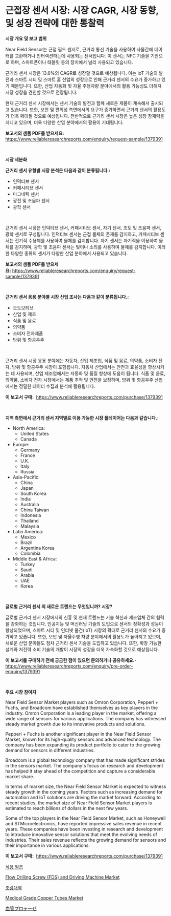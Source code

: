 <p><h1>근접장 센서 시장: 시장 CAGR, 시장 동향, 및 성장 전략에 대한 통찰력</h1></p><p><strong>시장 개요 및 보고 범위</strong></p>
<p><p>Near Field Sensor는 근접 필드 센서로, 근거리 통신 기술을 사용하여 사물간에 데이터를 교환하거나 인터랙션하는데 사용되는 센서입니다. 이 센서는 NFC 기술을 기반으로 하며, 스마트폰이나 태블릿 등의 장치에서 널리 사용되고 있습니다.</p><p>근거리 센서 시장은 13.6%의 CAGR로 성장할 것으로 예상됩니다. 이는 IoT 기술의 발전과 스마트 시티 및 스마트 홈 산업의 성장으로 인해 근거리 센서의 수요가 증가하고 있기 때문입니다. 또한, 산업 자동화 및 자율 주행차량 분야에서의 활용 가능성도 더해져 시장 성장을 견인할 것으로 전망됩니다.</p><p>현재 근거리 센서 시장에서는 센서 기술의 발전과 함께 새로운 제품이 계속해서 출시되고 있습니다. 또한, 보안 및 편의성 측면에서의 요구가 증가하면서 근거리 센서의 활용도가 더욱 확대될 것으로 예상됩니다. 전반적으로 근거리 센서 시장은 높은 성장 잠재력을 지니고 있으며, 더욱 다양한 산업 분야에서의 활용이 기대됩니다.</p></p>
<p><strong>보고서의 샘플 PDF를 받으세요:</strong> <a href="https://www.reliableresearchreports.com/enquiry/request-sample/1379391">https://www.reliableresearchreports.com/enquiry/request-sample/1379391</a></p>
<p>&nbsp;</p>
<p><strong>시장 세분화</strong></p>
<p><strong>근거리 센서 유형별 시장 분석은 다음과 같이 분류됩니다.:</strong></p>
<p><ul><li>인덕티브 센서</li><li>커패시티브 센서</li><li>마그네틱 센서</li><li>광전 및 초음파 센서</li><li>광학 센서</li></ul></p>
<p>&nbsp;</p>
<p><p>근거리 센서 시장은 인덕티브 센서, 커패시티브 센서, 자기 센서, 조도 및 초음파 센서, 광학 센서로 구성됩니다. 인덕티브 센서는 근접 물체의 존재를 감지하고, 커패시티브 센서는 전기적 수용체를 사용하여 물체를 감지합니다. 자기 센서는 자기력을 이용하여 물체를 감지하며, 광학 및 초음파 센서는 빛이나 소리를 사용하여 물체를 감지합니다. 이러한 다양한 종류의 센서가 다양한 산업 분야에서 사용되고 있습니다.</p></p>
<p><strong>보고서의 샘플 PDF를 받으세요:</strong>&nbsp;<a href="https://www.reliableresearchreports.com/enquiry/request-sample/1379391">https://www.reliableresearchreports.com/enquiry/request-sample/1379391</a></p>
<p>&nbsp;</p>
<p><strong> 근거리 센서 응용 분야별 시장 산업 조사는 다음과 같이 분류됩니다.:</strong></p>
<p><ul><li>오토모티브</li><li>산업 및 제조</li><li>식품 및 음료</li><li>의약품</li><li>소비자 전자제품</li><li>방위 및 항공우주</li></ul></p>
<p>&nbsp;</p>
<p><p>근거리 센서 시장 응용 분야에는 자동차, 산업 제조업, 식품 및 음료, 의약품, 소비자 전자, 방위 및 항공우주 시장이 포함됩니다. 자동차 산업에서는 안전과 효율성을 향상시키는 데 사용되며, 산업 제조업에서는 자동화 및 품질 향상에 도움이 됩니다. 식품 및 음료, 의약품, 소비자 전자 시장에서는 제품 추적 및 안전을 보장하며, 방위 및 항공우주 산업에서는 정밀한 데이터 수집과 분석에 활용됩니다.</p></p>
<p><strong>이 보고서 구매:</strong>&nbsp; <a href="https://www.reliableresearchreports.com/purchase/1379391">https://www.reliableresearchreports.com/purchase/1379391</a></p>
<p>&nbsp;</p>
<p><strong>지역 측면에서 근거리 센서 지역별로 이용 가능한 시장 플레이어는 다음과 같습니다.:</strong></p>
<p><ul>
    <li>
        North America:
        <ul>
            <li>United States</li>
            <li>Canada</li>
        </ul>
    </li>
    <li>
        Europe:
        <ul>
            <li>Germany</li>
            <li>France</li>
            <li>U.K.</li>
            <li>Italy</li>
            <li>Russia</li>
        </ul>
    </li>
    <li>
        Asia-Pacific:
        <ul>
            <li>China</li>
            <li>Japan</li>
            <li>South Korea</li>
            <li>India</li>
            <li>Australia</li>
            <li>China Taiwan</li>
            <li>Indonesia</li>
            <li>Thailand</li>
            <li>Malaysia</li>
        </ul>
    </li>
    <li>
        Latin America:
        <ul>
            <li>Mexico</li>
            <li>Brazil</li>
            <li>Argentina Korea</li>
            <li>Colombia</li>
        </ul>
    </li>
    <li>
        Middle East & Africa:
        <ul>
            <li>Turkey</li>
            <li>Saudi</li>
            <li>Arabia</li>
            <li>UAE</li>
            <li>Korea</li>
        </ul>
    </li>
    </ul></p>
<p>&nbsp;</p>
<p><strong>글로벌 근거리 센서 의 새로운 트렌드는 무엇입니까? 시장?</strong></p>
<p><p>글로벌 근거리 센서 시장에서의 신흥 및 현재 트렌드는 기술 혁신과 제조업체 간의 협력을 강화하는 것입니다. 인공지능 및 머신러닝 기술의 도입으로 센서의 정확성과 성능이 향상되었으며, 스마트 시티 및 인터넷 물건(IoT) 시장의 확대로 근거리 센서의 수요가 증가하고 있습니다. 또한, 보안 및 자율주행 차량 분야에서의 활용도가 높아지고 있으며, 새로운 산업 분야들도 점차 근거리 센서 기술을 도입하고 있습니다. 또한, 확장 가능한 설계와 저전력 소비 기술의 개발이 시장의 성장을 더욱 가속화할 것으로 예상됩니다.</p></p>
<p><strong>이 보고서를 구매하기 전에 궁금한 점이 있으면 문의하거나 공유하세요.</strong>- <a href="https://www.reliableresearchreports.com/enquiry/pre-order-enquiry/1379391">https://www.reliableresearchreports.com/enquiry/pre-order-enquiry/1379391</a></p>
<p>&nbsp;</p>
<p><strong>주요 시장 참여자</strong></p>
<p><p>Near Field Sensor Market players such as Omron Corporation, Pepperl + Fuchs, and Broadcom have established themselves as key players in the industry. Omron Corporation is a leading player in the market, offering a wide range of sensors for various applications. The company has witnessed steady market growth due to its innovative products and solutions.</p><p>Pepperl + Fuchs is another significant player in the Near Field Sensor Market, known for its high-quality sensors and advanced technology. The company has been expanding its product portfolio to cater to the growing demand for sensors in different industries.</p><p>Broadcom is a global technology company that has made significant strides in the sensors market. The company's focus on research and development has helped it stay ahead of the competition and capture a considerable market share.</p><p>In terms of market size, the Near Field Sensor Market is expected to witness steady growth in the coming years. Factors such as increasing demand for automation and IoT solutions are driving the market forward. According to recent studies, the market size of Near Field Sensor Market players is estimated to reach billions of dollars in the next few years.</p><p>Some of the top players in the Near Field Sensor Market, such as Honeywell and STMicroelectronics, have reported impressive sales revenue in recent years. These companies have been investing in research and development to introduce innovative sensor solutions that meet the evolving needs of industries. Their sales revenue reflects the growing demand for sensors and their importance in various applications.</p></p>
<p><strong>이 보고서 구매:</strong>&nbsp;&nbsp;<a href="https://www.reliableresearchreports.com/purchase/1379391">https://www.reliableresearchreports.com/purchase/1379391</a></p>
<p><p><a href="https://github.com/vs10l4sfg5c/Market-Research-Report-List-1/blob/main/4415271186563.md">식용 필름</a></p><p><a href="https://issuu.com/reportprime-2/docs/flow-drilling-screw-fds-and-driving-machine-market">Flow Drilling Screw (FDS) and Driving Machine Market</a></p><p><a href="https://github.com/crfsywufhm81415/Market-Research-Report-List-1/blob/main/2577185186562.md">초광대역</a></p><p><a href="https://florentine-yuzu-f42.notion.site/Medical-Grade-Copper-Tubes-Market-Dynamics-2024-2031-Also-about-Its-Market-Trends-Projections-and-a49a680545c74bec82eda97c43753aea">Medical Grade Copper Tubes Market</a></p><p><a href="https://github.com/zekaoe592392/Market-Research-Report-List-1/blob/main/7285430186597.md">血管プロテーゼ</a></p></p>
